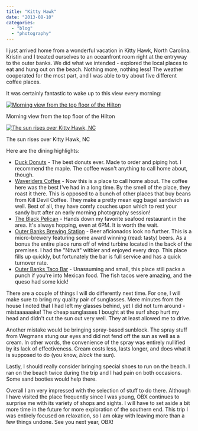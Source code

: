 ```yaml
---
title: "Kitty Hawk"
date: "2013-08-10"
categories: 
  - "blog"
  - "photography"
---
```

I just arrived home from a wonderful vacation in Kitty Hawk, North Carolina. Kristin and I treated ourselves to an oceanfront room right at the entryway to the outer banks. We did what we intended - explored the local places to eat and hung out on the beach. Nothing more, nothing less! The weather cooperated for the most part, and I was able to try about five different coffee places. 

It was certainly fantastic to wake up to this view every morning: 

<div class='wp-caption aligncenter'>
  <a href="/uploads/2013/8/Corolla/l/Corolla_001_l.jpg" title="Morning view from the top floor of the Hilton">
    <img alt="Morning view from the top floor of the Hilton" title="Morning view from the top floor of the Hilton" src="/uploads/2013/8/Corolla/m/Corolla_001_m.jpg">
  </a>
    <p class='wp-caption-text'>Morning view from the top floor of the Hilton</p>
</div>

<div class='wp-caption aligncenter'>
  <a href="/uploads/2013/8/Corolla/l/Corolla_002_l.jpg" title="The sun rises over Kitty Hawk, NC">
    <img alt="The sun rises over Kitty Hawk, NC" title="The sun rises over Kitty Hawk, NC" src="/uploads/2013/8/Corolla/m/Corolla_002_m.jpg">
  </a>
    <p class='wp-caption-text'>The sun rises over Kitty Hawk, NC</p>
</div>

Here are the dining highlights:

- [Duck Donuts](http://duckdonuts.com/ "The best donuts ever") - The best donuts ever. Made to order and piping hot. I recommend the maple. The coffee wasn't anything to call home about, though.
- [Waveriders Coffee](http://www.waveriderscoffeeanddeli.com/ "Waverider's Coffee and Deli") - Now this is a place to call home about. The coffee here was the best I've had in a long time. By the smell of the place, they roast it there. This is opposed to a bunch of other places that buy beans from Kill Devil Coffee. They make a pretty mean egg bagel sandwich as well. Best of all, they have comfy couches upon which to rest your sandy butt after an early morning photography session!
- [The Black Pelican](http://blackpelican.com/cms/ "The Black Pelican") - Hands down my favorite seafood restaurant in the area. It's always hopping, even at 6PM. It is worth the wait. 
- [Outer Banks Brewing Station](http://www.obbrewing.com/ "Outer Banks Brewing Station") - Beer aficionados look no further. This is a micro-brewery featuring some award winning (read: tasty) beers. As a bonus the entire place runs off of wind turbine located in the back of the premises. I had the "Nitwit" witbier and enjoyed every drop. This place fills up quickly, but fortunately the bar is full service and has a quick turnover rate. 
- [Outer Banks Taco Bar](http://www.obxtacobar.com/ "Outer Banks Taco Bar") - Unassuming and small, this place still packs a punch if you're into Mexican food. The fish tacos were amazing, and the queso had some kick!

There are a couple of things I will do differently next time. For one, I will make sure to bring my quality pair of sunglasses. Mere minutes from the house I noted that I had left my glasses behind, yet I did not turn around - mistaaaaaake! The cheap sunglasses I bought at the surf shop hurt my head and didn't cut the sun out very well. They at least allowed me to drive.

Another mistake would be bringing spray-based sunblock. The spray stuff from Wegmans stung our eyes and did not fend off the sun as well as a cream. In other words, the convenience of the spray was entirely nullified by its lack of effectiveness. Cream costs less, lasts longer, and does what it is supposed to do (you know, *block* the sun). 

Lastly, I should really consider bringing special shoes to run on the beach. I ran on the beach twice during the trip and I had pain on both occasions. Some sand booties would help there. 

Overall I am very impressed with the selection of stuff to do there. Although I have visited the place frequently since I was young, OBX continues to surprise me with its variety of shops and sights. I will have to set aside a bit more time in the future for more exploration of the southern end. This trip I was entirely focused on relaxation, so I am okay with leaving more than a few things undone. See you next year, OBX!

